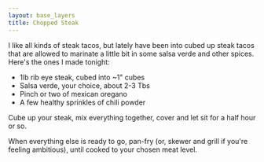 ```yaml
---
layout: base_layers
title: Chopped Steak
---
```


I like all kinds of steak tacos, but lately have been into cubed up steak tacos that are allowed to marinate a little bit in some salsa verde and other spices. Here's the ones I made tonight:

* 1lb rib eye steak, cubed into ~1" cubes
* Salsa verde, your choice, about 2-3 Tbs
* Pinch or two of mexican oregano
* A few healthy sprinkles of chili powder

Cube up your steak, mix everything together, cover and let sit for a half hour or so.

When everything else is ready to go, pan-fry (or, skewer and grill if you're feeling ambitious), until cooked to your chosen meat level.
